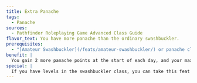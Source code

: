```yaml
---
title: Extra Panache
tags:
  - Panache
sources:
  - Pathfinder Roleplaying Game Advanced Class Guide
flavor_text: You have more panache than the ordinary swashbuckler.
prerequisites:
  - "[Amateur Swashbuckler](/feats/amateur-swashbuckler/) or panache class feature"
benefit: |
  You gain 2 more panache points at the start of each day, and your maximum panache increases by 2.
special: |
  If you have levels in the swashbuckler class, you can take this feat multiple times. Its effects stack.
---
```


